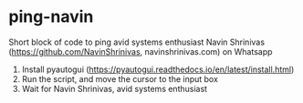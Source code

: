 # ping-navin
Short block of code to ping avid systems enthusiast Navin Shrinivas (https://github.com/NavinShrinivas, navinshrinivas.com) on Whatsapp

1. Install pyautogui (https://pyautogui.readthedocs.io/en/latest/install.html)
2. Run the script, and move the cursor to the input box
3. Wait for Navin Shrinivas, avid systems enthusiast
